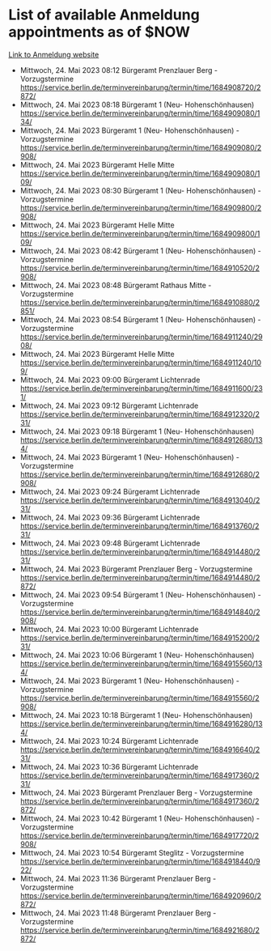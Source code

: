 # List of available Anmeldung appointments as of $NOW
[Link to Anmeldung website](https://service.berlin.de/terminvereinbarung/termin/tag.php?termin=1&anliegen[]=120686&dienstleisterlist=122210,122217,327316,122219,327312,122227,327314,122231,327346,122243,327348,122254,122252,329742,122260,329745,122262,329748,122271,327278,122273,327274,122277,327276,330436,122280,327294,122282,327290,122284,327292,122291,327270,122285,327266,122286,327264,122296,327268,150230,329760,122297,327286,122294,327284,122312,329763,122314,329775,122304,327330,122311,327334,122309,327332,317869,122281,327352,122279,329772,122283,122276,327324,122274,327326,122267,329766,122246,327318,122251,327320,122257,327322,122208,327298,122226,327300&herkunft=http%3A%2F%2Fservice.berlin.de%2Fdienstleistung%2F120686%2F)
- Mittwoch, 24. Mai 2023 08:12 Bürgeramt Prenzlauer Berg - Vorzugstermine https://service.berlin.de/terminvereinbarung/termin/time/1684908720/2872/
- Mittwoch, 24. Mai 2023 08:18 Bürgeramt 1 (Neu- Hohenschönhausen) https://service.berlin.de/terminvereinbarung/termin/time/1684909080/134/
- Mittwoch, 24. Mai 2023  Bürgeramt 1 (Neu- Hohenschönhausen) - Vorzugstermine https://service.berlin.de/terminvereinbarung/termin/time/1684909080/2908/
- Mittwoch, 24. Mai 2023  Bürgeramt Helle Mitte https://service.berlin.de/terminvereinbarung/termin/time/1684909080/109/
- Mittwoch, 24. Mai 2023 08:30 Bürgeramt 1 (Neu- Hohenschönhausen) - Vorzugstermine https://service.berlin.de/terminvereinbarung/termin/time/1684909800/2908/
- Mittwoch, 24. Mai 2023  Bürgeramt Helle Mitte https://service.berlin.de/terminvereinbarung/termin/time/1684909800/109/
- Mittwoch, 24. Mai 2023 08:42 Bürgeramt 1 (Neu- Hohenschönhausen) - Vorzugstermine https://service.berlin.de/terminvereinbarung/termin/time/1684910520/2908/
- Mittwoch, 24. Mai 2023 08:48 Bürgeramt Rathaus Mitte - Vorzugstermine https://service.berlin.de/terminvereinbarung/termin/time/1684910880/2851/
- Mittwoch, 24. Mai 2023 08:54 Bürgeramt 1 (Neu- Hohenschönhausen) - Vorzugstermine https://service.berlin.de/terminvereinbarung/termin/time/1684911240/2908/
- Mittwoch, 24. Mai 2023  Bürgeramt Helle Mitte https://service.berlin.de/terminvereinbarung/termin/time/1684911240/109/
- Mittwoch, 24. Mai 2023 09:00 Bürgeramt Lichtenrade https://service.berlin.de/terminvereinbarung/termin/time/1684911600/231/
- Mittwoch, 24. Mai 2023 09:12 Bürgeramt Lichtenrade https://service.berlin.de/terminvereinbarung/termin/time/1684912320/231/
- Mittwoch, 24. Mai 2023 09:18 Bürgeramt 1 (Neu- Hohenschönhausen) https://service.berlin.de/terminvereinbarung/termin/time/1684912680/134/
- Mittwoch, 24. Mai 2023  Bürgeramt 1 (Neu- Hohenschönhausen) - Vorzugstermine https://service.berlin.de/terminvereinbarung/termin/time/1684912680/2908/
- Mittwoch, 24. Mai 2023 09:24 Bürgeramt Lichtenrade https://service.berlin.de/terminvereinbarung/termin/time/1684913040/231/
- Mittwoch, 24. Mai 2023 09:36 Bürgeramt Lichtenrade https://service.berlin.de/terminvereinbarung/termin/time/1684913760/231/
- Mittwoch, 24. Mai 2023 09:48 Bürgeramt Lichtenrade https://service.berlin.de/terminvereinbarung/termin/time/1684914480/231/
- Mittwoch, 24. Mai 2023  Bürgeramt Prenzlauer Berg - Vorzugstermine https://service.berlin.de/terminvereinbarung/termin/time/1684914480/2872/
- Mittwoch, 24. Mai 2023 09:54 Bürgeramt 1 (Neu- Hohenschönhausen) - Vorzugstermine https://service.berlin.de/terminvereinbarung/termin/time/1684914840/2908/
- Mittwoch, 24. Mai 2023 10:00 Bürgeramt Lichtenrade https://service.berlin.de/terminvereinbarung/termin/time/1684915200/231/
- Mittwoch, 24. Mai 2023 10:06 Bürgeramt 1 (Neu- Hohenschönhausen) https://service.berlin.de/terminvereinbarung/termin/time/1684915560/134/
- Mittwoch, 24. Mai 2023  Bürgeramt 1 (Neu- Hohenschönhausen) - Vorzugstermine https://service.berlin.de/terminvereinbarung/termin/time/1684915560/2908/
- Mittwoch, 24. Mai 2023 10:18 Bürgeramt 1 (Neu- Hohenschönhausen) https://service.berlin.de/terminvereinbarung/termin/time/1684916280/134/
- Mittwoch, 24. Mai 2023 10:24 Bürgeramt Lichtenrade https://service.berlin.de/terminvereinbarung/termin/time/1684916640/231/
- Mittwoch, 24. Mai 2023 10:36 Bürgeramt Lichtenrade https://service.berlin.de/terminvereinbarung/termin/time/1684917360/231/
- Mittwoch, 24. Mai 2023  Bürgeramt Prenzlauer Berg - Vorzugstermine https://service.berlin.de/terminvereinbarung/termin/time/1684917360/2872/
- Mittwoch, 24. Mai 2023 10:42 Bürgeramt 1 (Neu- Hohenschönhausen) - Vorzugstermine https://service.berlin.de/terminvereinbarung/termin/time/1684917720/2908/
- Mittwoch, 24. Mai 2023 10:54 Bürgeramt Steglitz - Vorzugstermine https://service.berlin.de/terminvereinbarung/termin/time/1684918440/922/
- Mittwoch, 24. Mai 2023 11:36 Bürgeramt Prenzlauer Berg - Vorzugstermine https://service.berlin.de/terminvereinbarung/termin/time/1684920960/2872/
- Mittwoch, 24. Mai 2023 11:48 Bürgeramt Prenzlauer Berg - Vorzugstermine https://service.berlin.de/terminvereinbarung/termin/time/1684921680/2872/
